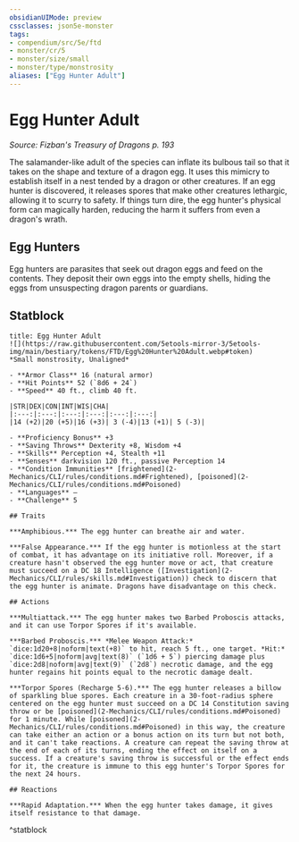 ```yaml
---
obsidianUIMode: preview
cssclasses: json5e-monster
tags:
- compendium/src/5e/ftd
- monster/cr/5
- monster/size/small
- monster/type/monstrosity
aliases: ["Egg Hunter Adult"]
---
```

# Egg Hunter Adult
*Source: Fizban's Treasury of Dragons p. 193*  

The salamander-like adult of the species can inflate its bulbous tail so that it takes on the shape and texture of a dragon egg. It uses this mimicry to establish itself in a nest tended by a dragon or other creatures. If an egg hunter is discovered, it releases spores that make other creatures lethargic, allowing it to scurry to safety. If things turn dire, the egg hunter's physical form can magically harden, reducing the harm it suffers from even a dragon's wrath.

## Egg Hunters

Egg hunters are parasites that seek out dragon eggs and feed on the contents. They deposit their own eggs into the empty shells, hiding the eggs from unsuspecting dragon parents or guardians.

## Statblock

```ad-statblock
title: Egg Hunter Adult
![](https://raw.githubusercontent.com/5etools-mirror-3/5etools-img/main/bestiary/tokens/FTD/Egg%20Hunter%20Adult.webp#token)
*Small monstrosity, Unaligned*

- **Armor Class** 16 (natural armor)
- **Hit Points** 52 (`8d6 + 24`)
- **Speed** 40 ft., climb 40 ft.

|STR|DEX|CON|INT|WIS|CHA|
|:---:|:---:|:---:|:---:|:---:|:---:|
|14 (+2)|20 (+5)|16 (+3)| 3 (-4)|13 (+1)| 5 (-3)|

- **Proficiency Bonus** +3
- **Saving Throws** Dexterity +8, Wisdom +4
- **Skills** Perception +4, Stealth +11
- **Senses** darkvision 120 ft., passive Perception 14
- **Condition Immunities** [frightened](2-Mechanics/CLI/rules/conditions.md#Frightened), [poisoned](2-Mechanics/CLI/rules/conditions.md#Poisoned)
- **Languages** —
- **Challenge** 5

## Traits

***Amphibious.*** The egg hunter can breathe air and water.

***False Appearance.*** If the egg hunter is motionless at the start of combat, it has advantage on its initiative roll. Moreover, if a creature hasn't observed the egg hunter move or act, that creature must succeed on a DC 18 Intelligence ([Investigation](2-Mechanics/CLI/rules/skills.md#Investigation)) check to discern that the egg hunter is animate. Dragons have disadvantage on this check.

## Actions

***Multiattack.*** The egg hunter makes two Barbed Proboscis attacks, and it can use Torpor Spores if it's available.

***Barbed Proboscis.*** *Melee Weapon Attack:* `dice:1d20+8|noform|text(+8)` to hit, reach 5 ft., one target. *Hit:* `dice:1d6+5|noform|avg|text(8)` (`1d6 + 5`) piercing damage plus `dice:2d8|noform|avg|text(9)` (`2d8`) necrotic damage, and the egg hunter regains hit points equal to the necrotic damage dealt.

***Torpor Spores (Recharge 5-6).*** The egg hunter releases a billow of sparkling blue spores. Each creature in a 30-foot-radius sphere centered on the egg hunter must succeed on a DC 14 Constitution saving throw or be [poisoned](2-Mechanics/CLI/rules/conditions.md#Poisoned) for 1 minute. While [poisoned](2-Mechanics/CLI/rules/conditions.md#Poisoned) in this way, the creature can take either an action or a bonus action on its turn but not both, and it can't take reactions. A creature can repeat the saving throw at the end of each of its turns, ending the effect on itself on a success. If a creature's saving throw is successful or the effect ends for it, the creature is immune to this egg hunter's Torpor Spores for the next 24 hours.

## Reactions

***Rapid Adaptation.*** When the egg hunter takes damage, it gives itself resistance to that damage.
```
^statblock